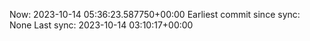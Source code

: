 Now: 2023-10-14 05:36:23.587750+00:00 Earliest commit since sync: None Last sync: 2023-10-14 03:10:17+00:00
